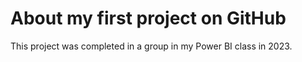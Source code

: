 # About my first project on GitHub

This project was completed in a group in my Power BI class in 2023.
